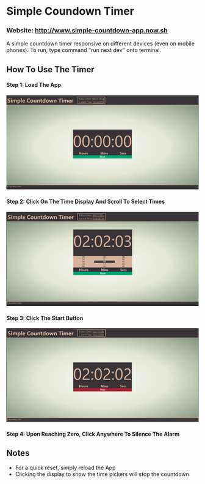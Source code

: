 # Simple Coundown Timer 

### Website: http://www.simple-countdown-app.now.sh

A simple countdown timer responsive on different devices (even on mobile phones). To run, type command "run next dev" onto terminal.


## How To Use The Timer

#### Step 1: Load The App

![Landing Page of App](./public/Screenshots/screenshot1.png)

#### Step 2: Click On The Time Display And Scroll To Select Times

![Click on Time Display](./public/Screenshots/screenshot2.png)

#### Step 3: Click The Start Button

![Click on Start Button](./public/Screenshots/screenshot3.png)

#### Step 4: Upon Reaching Zero, Click Anywhere To Silence The Alarm


## Notes

* For a quick reset, simply reload the App
* Clicking the display to show the time pickers will stop the countdown